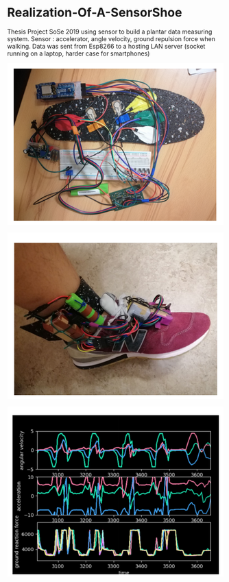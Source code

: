 # Realization-Of-A-SensorShoe
Thesis Project SoSe 2019
using sensor to build a plantar data measuring system.
Sensor : accelerator, angle velocity, ground repulsion force when walking.
Data was sent from Esp8266 to a hosting LAN server (socket running on a laptop, harder case for smartphones)

![probing setup](https://github.com/Noath2302/Realization-Of-A-SensorShoe/blob/master/raw_setup.png?raw=true)

![on foot setup](https://github.com/Noath2302/Realization-Of-A-SensorShoe/blob/master/on_setup.png?raw=true)

![plot](https://github.com/Noath2302/Realization-Of-A-SensorShoe/blob/master/plot.png?raw=true)
